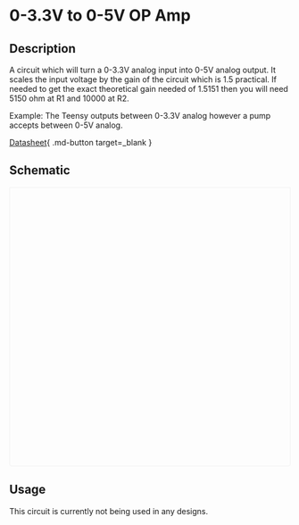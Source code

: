 # 0-3.3V to 0-5V OP Amp

## Description

A circuit which will turn a 0-3.3V analog input into 0-5V analog output. It scales the input voltage by the gain of the circuit which is 1.5 practical. If needed to get the exact theoretical gain needed of 1.5151 then you will need 5150 ohm at R1 and 10000 at R2. 

Example: The Teensy outputs between 0-3.3V analog however a pump accepts between 0-5V analog.

[Datasheet](https://www.ti.com/lit/ds/symlink/lm358lv.pdf?){ .md-button target=_blank }

## Schematic

<script src="https://viewer.altium.com/client/static/js/embed.js"></script>
<div class="altium-ecad-viewer"
  data-project-src="https://spark.docs.iitmotorsports.org/assets/energetics/circuits/3.3v_to_5v_amp.zip"
  style="border-radius: 0px 0px 4px 4px; height: 500px;
         border-style: solid; border-width: 1px;
         border-color: rgb(241, 241, 241);
         overflow: hidden; max-width: 800px;
         max-height: 700px; box-sizing: border-box;">
</div>

## Usage

This circuit is currently not being used in any designs.
